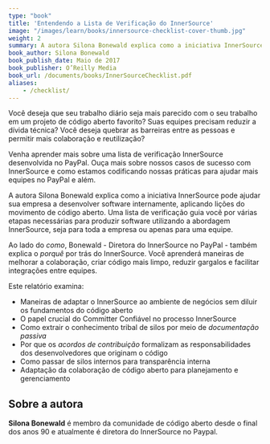 ```yaml
---
type: "book"
title: 'Entendendo a Lista de Verificação do InnerSource'
image: "/images/learn/books/innersource-checklist-cover-thumb.jpg"
weight: 2
summary: A autora Silona Bonewald explica como a iniciativa InnerSource pode ajudar sua empresa a desenvolver software internamente, aplicando lições do movimento de código aberto. Uma lista de verificação guia você por várias etapas necessárias para produzir software utilizando a abordagem InnerSource, seja para toda a empresa ou apenas para uma equipe.
book_author: Silona Bonewald
book_publish_date: Maio de 2017
book_publisher: O’Reilly Media
book_url: /documents/books/InnerSourceChecklist.pdf
aliases:
    - /checklist/
---
```


Você deseja que seu trabalho diário seja mais parecido com o seu trabalho em um projeto de código aberto favorito? Suas equipes precisam reduzir a dívida técnica? Você deseja quebrar as barreiras entre as pessoas e permitir mais colaboração e reutilização?

Venha aprender mais sobre uma lista de verificação InnerSource desenvolvida no PayPal. Ouça mais sobre nossos casos de sucesso com InnerSource e como estamos codificando nossas práticas para ajudar mais equipes no PayPal e além.

A autora Silona Bonewald explica como a iniciativa InnerSource pode ajudar sua empresa a desenvolver software internamente, aplicando lições do movimento de código aberto. Uma lista de verificação guia você por várias etapas necessárias para produzir software utilizando a abordagem InnerSource, seja para toda a empresa ou apenas para uma equipe.

Ao lado do _como_, Bonewald - Diretora do InnerSource no PayPal - também explica o _porquê_ por trás do InnerSource. Você aprenderá maneiras de melhorar a colaboração, criar código mais limpo, reduzir gargalos e facilitar integrações entre equipes.

Este relatório examina:

* Maneiras de adaptar o InnerSource ao ambiente de negócios sem diluir os fundamentos do código aberto
* O papel crucial do Committer Confiável no processo InnerSource
* Como extrair o conhecimento tribal de silos por meio de _documentação passiva_
* Por que os _acordos de contribuição_ formalizam as responsabilidades dos desenvolvedores que originam o código
* Como passar de silos internos para transparência interna
* Adaptação da colaboração de código aberto para planejamento e gerenciamento

## Sobre a autora

**Silona Bonewald** é membro da comunidade de código aberto desde o final dos anos 90 e atualmente é diretora do InnerSource no Paypal.
